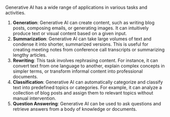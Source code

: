 Generative AI has a wide range of applications in various tasks and activities. 




1. **Generation**: Generative AI can create content, such as writing blog posts, composing emails, or generating images. It can intuitively produce text or visual content based on a given input.
2. **Summarization**: Generative AI can take large volumes of text and condense it into shorter, summarized versions. This is useful for creating meeting notes from conference call transcripts or summarizing lengthy articles.
3. **Rewriting**: This task involves rephrasing content. For instance, it can convert text from one language to another, explain complex concepts in simpler terms, or transform informal content into professional documents.
4. **Classification**: Generative AI can automatically categorize and classify text into predefined topics or categories. For example, it can analyze a collection of blog posts and assign them to relevant topics without manual intervention.
5. **Question Answering**: Generative AI can be used to ask questions and retrieve answers from a body of knowledge or documents.
